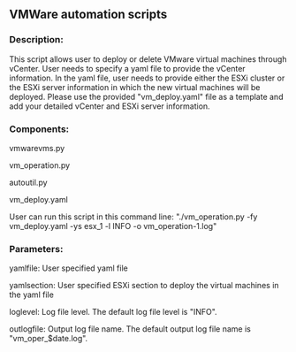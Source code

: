 ## VMWare automation scripts

### Description:

This script allows user to deploy or delete VMware virtual machines through vCenter. User needs to specify a yaml file to provide the vCenter information. In the yaml file, user needs to provide either the ESXi cluster or the ESXi server information in which the new virtual machines will be deployed. Please use the provided "vm_deploy.yaml" file as a template and add your detailed vCenter and ESXi server information.

### Components:
vmwarevms.py

vm_operation.py

autoutil.py

vm_deploy.yaml

User can run this script in this command line: "./vm_operation.py -fy vm_deploy.yaml -ys esx_1 -l INFO -o vm_operation-1.log"

### Parameters:
yamlfile: User specified yaml file

yamlsection: User specified ESXi section to deploy the virtual machines in the yaml file

loglevel: Log file level. The default log file level is "INFO".

outlogfile: Output log file name. The default output log file name is "vm_oper_$date.log".   
